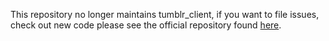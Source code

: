 This repository no longer maintains tumblr_client, if you want to file issues, check out new code please see the official repository found
[here](https://github.com/tumblr/tumblr_client).

